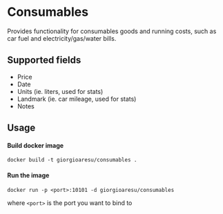 # Consumables

Provides functionality for consumables goods and running costs, such as car fuel and electricity/gas/water bills.

## Supported fields
- Price
- Date
- Units (ie. liters, used for stats)
- Landmark (ie. car mileage, used for stats)
- Notes

## Usage

#### Build docker image 

`docker build -t giorgioaresu/consumables .`

#### Run the image

`docker run -p <port>:10101 -d giorgioaresu/consumables`

where `<port>` is the port you want to bind to